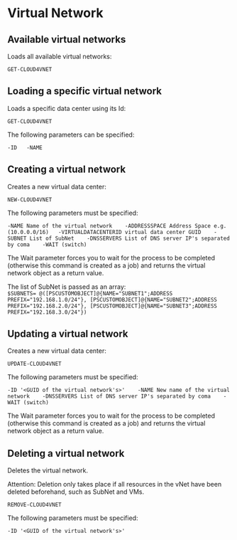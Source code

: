 # Virtual Network

## Available virtual networks

Loads all available virtual networks:

`GET-CLOUD4VNET`

## Loading a specific virtual network 

Loads a specific data center using its Id: 

`GET-CLOUD4VNET`

The following parameters can be specified: 

`-ID  
-NAME`

## Creating a virtual network 

Creates a new virtual data center: 

`NEW-CLOUD4VNET`

The following parameters must be specified:

`-NAME Name of the virtual network   
-ADDRESSSPACE Address Space e.g. (10.0.0.0/16)  
-VIRTUALDATACENTERID virtual data center GUID   
-SUBNET List of SubNet   
-DNSSERVERS List of DNS server IP's separated by coma   
-WAIT (switch)`

The Wait parameter forces you to wait for the process to be completed \(otherwise this command is created as a job\) and returns the virtual network object as a return value.

The list of SubNet is passed as an array:   
`$SUBNETS= @([PSCUSTOMOBJECT]@{NAME="SUBNET1";ADDRESS PREFIX="192.168.1.0/24"}, [PSCUSTOMOBJECT]@{NAME="SUBNET2";ADDRESS PREFIX="192.168.2.0/24"}, [PSCUSTOMOBJECT]@{NAME="SUBNET3";ADDRESS PREFIX="192.168.3.0/24"})`

## Updating a virtual network 

Creates a new virtual data center: 

`UPDATE-CLOUD4VNET`

The following parameters must be specified:

`-ID '<GUID of the virtual network's>'   
-NAME New name of the virtual network   
-DNSSERVERS List of DNS server IP's separated by coma   
-WAIT (switch)`

The Wait parameter forces you to wait for the process to be completed \(otherwise this command is created as a job\) and returns the virtual network object as a return value.

## Deleting a virtual network 

Deletes the virtual network. 

Attention: Deletion only takes place if all resources in the vNet have been deleted beforehand, such as SubNet and VMs. 

`REMOVE-CLOUD4VNET`

The following parameters must be specified: 

`-ID '<GUID of the virtual network's>'`



